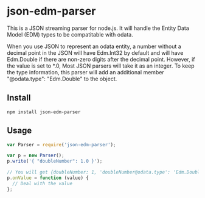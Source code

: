 # json-edm-parser
This is a JSON streaming parser for node.js. It will handle the Entity Data Model (EDM) types to be compatitable with odata.

When you use JSON to represent an odata entity, a number without a decimal point in the JSON will have Edm.Int32 by default and 
will have Edm.Double if there are non-zero digits after the decimal point. However, if the value is set to *.0, 
Most JSON parsers will take it as an integer. To keep the type information, this parser will add an additional member "<property>@odata.type": "Edm.Double" 
to the object.

## Install

```shell
npm install json-edm-parser
```

## Usage

```Javascript
var Parser = require('json-edm-parser');

var p = new Parser();
p.write('{ "doubleNumber": 1.0 }');

// You will get {doubleNumber: 1, 'doubleNumber@odata.type': 'Edm.Double'}
p.onValue = function (value) {
  // Deal with the value
};
```